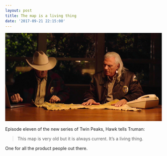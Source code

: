 ```yaml
---
layout: post
title: The map is a living thing
date: '2017-09-21 22:15:00'
---
```

![](/assets/twin-peaks-map.jpg)

Episode eleven of the new series of Twin Peaks, Hawk tells Truman:

>This map is very old but it is always current. It’s a living thing.

One for all the product people out there.
